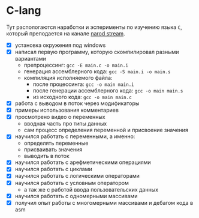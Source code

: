 # C-lang

Тут распологаются наработки и эсперименты по изучению языка `C`, который 
преподается на канале [narod stream](https://www.youtube.com/watch?v=nFt3pJ7j8jE&list=PLJTlt64jBcCvN4H91HAK82-3-QwaqnxlF).
 
- [x] установка окружения под windows
- [x] написал первую программу, которую скомпилировал разными вариантами
  - препроцессинг: `gcc -E main.c -o main.i`
  - генерация ассемблерного кода: `gcc -S main.i -o main.s`
  - компиляция исполняемого файла:
    - после процессинга: `gcc -o main main.i`
    - после генерации ассемблерного кода: `gcc -o main main.s`
    - из исходного кода: `gcc -o main main.c`
- [x] работа с выводом в поток через модификаторы
- [x] примеры использования комментариев
- [x] просмотрено видео о переменных
  - вводная часть про типы данных
  - сам процесс определения переменной и присвоение значения
- [x] научился работать с переменными, а именно:
  - определять переменные
  - присваивать значения
  - выводить в поток
- [x] научился работать с арефметическими операциями
- [x] научился работать с циклами
- [x] научился работать с логическими операторами
- [x] научился работать с условным оператором
  - а так же с работой ввода пользовательских данных
- [x] научился работать с одномерными массивами
- [x] получил опыт работы с многомерными массивами и дебагом кода в asm
